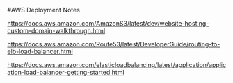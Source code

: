 #AWS Deployment Notes

https://docs.aws.amazon.com/AmazonS3/latest/dev/website-hosting-custom-domain-walkthrough.html

https://docs.aws.amazon.com/Route53/latest/DeveloperGuide/routing-to-elb-load-balancer.html

https://docs.aws.amazon.com/elasticloadbalancing/latest/application/application-load-balancer-getting-started.html
